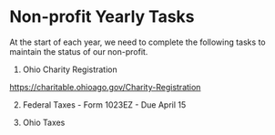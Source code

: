 # Non-profit Yearly Tasks

At the start of each year, we need to complete the following tasks to maintain the status of our non-profit.

1. Ohio Charity Registration

https://charitable.ohioago.gov/Charity-Registration

2. Federal Taxes - Form 1023EZ - Due April 15

3. Ohio Taxes 

